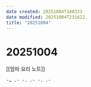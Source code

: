 ```yaml
---
date created: 20251004T180333
date modified: 20251004T231622
title: "20251004"
---
```


# 20251004

[[엄마 요리 노트]]

```text
-… .- -. .- -. .-
```